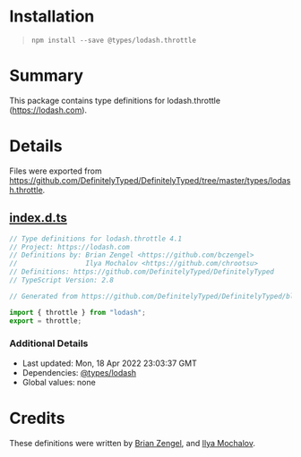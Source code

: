 # Installation
> `npm install --save @types/lodash.throttle`

# Summary
This package contains type definitions for lodash.throttle (https://lodash.com).

# Details
Files were exported from https://github.com/DefinitelyTyped/DefinitelyTyped/tree/master/types/lodash.throttle.
## [index.d.ts](https://github.com/DefinitelyTyped/DefinitelyTyped/tree/master/types/lodash.throttle/index.d.ts)
````ts
// Type definitions for lodash.throttle 4.1
// Project: https://lodash.com
// Definitions by: Brian Zengel <https://github.com/bczengel>
//                 Ilya Mochalov <https://github.com/chrootsu>
// Definitions: https://github.com/DefinitelyTyped/DefinitelyTyped
// TypeScript Version: 2.8

// Generated from https://github.com/DefinitelyTyped/DefinitelyTyped/blob/master/types/lodash/scripts/generate-modules.ts

import { throttle } from "lodash";
export = throttle;

````

### Additional Details
 * Last updated: Mon, 18 Apr 2022 23:03:37 GMT
 * Dependencies: [@types/lodash](https://npmjs.com/package/@types/lodash)
 * Global values: none

# Credits
These definitions were written by [Brian Zengel](https://github.com/bczengel), and [Ilya Mochalov](https://github.com/chrootsu).
